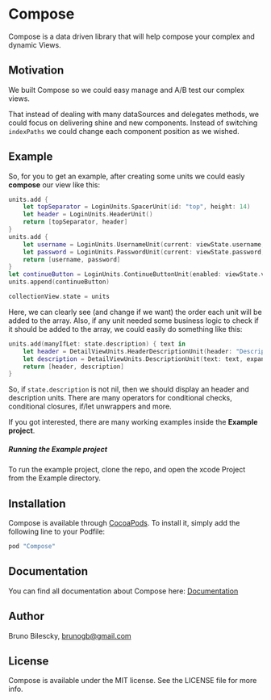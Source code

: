 # Compose

Compose is a data driven library that will help compose your complex and dynamic Views.

## Motivation
We built Compose so we could easy manage and A/B test our complex views.

That instead of dealing with many dataSources and delegates methods, we could focus on delivering shine and new components. Instead of switching `indexPaths` we could change each component position as we wished.


## Example

So, for you to get an example, after creating some units we could easly **compose** our view like this:

```swift
units.add {
	let topSeparator = LoginUnits.SpacerUnit(id: "top", height: 14)
    let header = LoginUnits.HeaderUnit()
    return [topSeparator, header]
}
units.add {
	let username = LoginUnits.UsernameUnit(current: viewState.username, callback: updateUsername(newUsername:))
    let password = LoginUnits.PasswordUnit(current: viewState.password, callback: updatePassword(newPassword:))
    return [username, password]
}
let continueButton = LoginUnits.ContinueButtonUnit(enabled: viewState.validData, callback: doTryLogin)
units.append(continueButton)

collectionView.state = units
``` 
Here, we can clearly see (and change if we want) the order each unit will be added to the array. Also, if any unit needed some business logic to check if it should be added to the array, we could easily do something like this:

```swift
units.add(manyIfLet: state.description) { text in
	let header = DetailViewUnits.HeaderDescriptionUnit(header: "Description")
	let description = DetailViewUnits.DescriptionUnit(text: text, expanded: state.descriptionExpanded)
	return [header, description]
}
```
So, if `state.description` is not nil, then we should display an header and description units. There are many operators for conditional checks, conditional closures, if/let unwrappers and more.

If you got interested, there are many working examples inside the **Example project**.
##### Running the Example project
To run the example project, clone the repo, and open the xcode Project from the Example directory.

## Installation

Compose is available through [CocoaPods](http://cocoapods.org). To install
it, simply add the following line to your Podfile:

```ruby
pod "Compose"
```

## Documentation
You can find all documentation about Compose here: [Documentation](https://vivareal.github.io/Compose/index.html)

## Author

Bruno Bilescky, [brunogb@gmail.com](mailto:brunogb@gmail.com)

## License

Compose is available under the MIT license. See the LICENSE file for more info.
